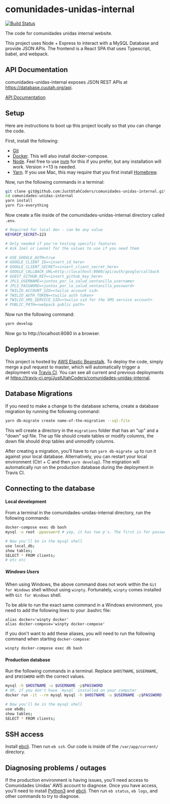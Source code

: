 # comunidades-unidas-internal

[![Build Status](https://travis-ci.org/JustUtahCoders/comunidades-unidas-internal.svg?branch=master)](https://travis-ci.org/JustUtahCoders/comunidades-unidas-internal)

The code for comunidades unidas internal website.

This project uses Node + Express to interact with a MySQL Database and provide JSON APIs. The frontend is a React SPA that uses Typescript, babel, and webpack.

## API Documentation

comunidades-unidas-internal exposes JSON REST APIs at https://database.cuutah.org/api.

[API Documentation](/api-docs)

## Setup

Here are instructions to boot up this project locally so that you can change the code.

First, install the following:

- [Git](https://git-scm.com/book/en/v2/Getting-Started-Installing-Git)
- [Docker](https://www.docker.com/get-started). This will also install docker-compose.
- [Node](https://nodejs.org/en/download/). Feel free to use [nvm](https://github.com/creationix/nvm) for this if you prefer, but any installation will work. Version >=13 is needed.
- [Yarn](https://yarnpkg.com/lang/en/docs/install/#mac-stable). If you use Mac, this may require that you first install
  [Homebrew](https://brew.sh/).

Now, run the following commands in a terminal:

```sh
git clone git@github.com:JustUtahCoders/comunidades-unidas-internal.git
cd comunidades-unidas-internal
yarn install
yarn fix-everything
```

Now create a file inside of the comunidades-unidas-internal directory called `.env`.

```sh
# Required for local dev - can be any value
KEYGRIP_SECRET=123

# Only needed if you're testing specific features
# Ask Joel or Leonel for the values to use if you need them

# USE_GOOGLE_AUTH=true
# GOOGLE_CLIENT_ID=<insert_id_here>
# GOOGLE_CLIENT_SECRET=<insert_client_secret_here>
# GOOGLE_CALLBACK_URL=http://localhost:8080/api/auth/google/callback
# GUEST_GITHUB_KEY=<insert_github_key_here>
# JPLS_USERNAME=<juntos_por_la_salud_ventanilla_username>
# JPLS_PASSWORD=<juntos_por_la_salud_ventanilla_password>
# TWILIO_ACCOUNT_SID=<twilio account sid>
# TWILIO_AUTH_TOKEN=<twilio auth token>
# TWILIO_SMS_SERVICE_SID=<twilio sid for the SMS service account>
# PUBLIC_PATH=<webpack public path>
```

Now run the following command:

```sh
yarn develop
```

Now go to http://localhost:8080 in a browser.

## Deployments

This project is hosted by [AWS Elastic Beanstalk](https://aws.amazon.com/elasticbeanstalk/). To deploy the code,
simply merge a pull request to master, which will automatically trigger a deployment via [Travis CI](https://travis-ci.org/).
You can see all current and previous deployments at https://travis-ci.org/JustUtahCoders/comunidades-unidas-internal.

## Database Migrations

If you need to make a change to the database schema, create a database migration by running the following command:

```sh
yarn db-migrate create name-of-the-migration --sql-file
```

This will create a directory in the `migrations` folder that has an "up" and a "down" sql file. The up file should create tables or modify columns,
the down file should drop tables and unmodify columns.

After creating a migration, you'll have to run `yarn db-migrate up` to run it against your local database. Alternatively, you can restart your local
environment (Ctrl + C and then `yarn develop`). The migration will automatically run on the production database during the deployment in Travis CI.

## Connecting to the database

#### Local development

From a terminal in the comunidades-unidas-internal directory, run the following commands:

```sh
docker-compose exec db bash
mysql -u root -ppassword # yep, it has two p's. The first is for password, the second is for the word password which is the password

# Now you'll be in the mysql shell
use local_db;
show tables;
SELECT * FROM clients;
# etc etc
```

##### Windows Users

When using Windows, the above command does not work within the `Git for Windows` shell without using `winpty`. Fortunately, `winpty` comes installed with `Git for Windows` shell.

To be able to run the exact same command in a Windows environment, you need to add the following lines to your .bashrc file:

```
alias docker='winpty docker'
alias docker-compose='winpty docker-compose'
```

If you don't want to add these aliases, you will need to run the following command when starting `docker-compose`:

```sh
winpty docker-compose exec db bash
```

#### Production database

Run the following commands in a terminal. Replace `$HOSTNAME`, `$USERNAME`, and `$PASSWORD` with the correct values.

```sh
mysql -h $HOSTNAME -u $USERNAME -p$PASSWORD
# OR, if you don't have `mysql` installed on your computer
docker run -it --rm mysql mysql -h $HOSTNAME -u $USERNAME -p$PASSWORD

# Now you'll be in the mysql shell
use ebdb;
show tables;
SELECT * FROM clients;
```

## SSH access

Install [ebcli](https://docs.aws.amazon.com/elasticbeanstalk/latest/dg/eb-cli3-install.html). Then run `eb ssh`. Our code is
inside of the `/var/app/current/` directory.

## Diagnosing problems / outages

If the production environment is having issues, you'll need access to Comunidades Unidas' AWS account to diagnose. Once you have access,
you'll need to install [Python3](https://docs.aws.amazon.com/elasticbeanstalk/latest/dg/eb-cli3-install.html) and
[ebcli](https://docs.aws.amazon.com/elasticbeanstalk/latest/dg/eb-cli3-install.html). Then run `eb status`, `eb logs`, and other commands to try to diagnose.
